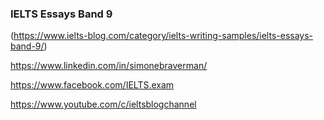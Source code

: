 ### IELTS Essays Band 9
(https://www.ielts-blog.com/category/ielts-writing-samples/ielts-essays-band-9/)

https://www.linkedin.com/in/simonebraverman/

https://www.facebook.com/IELTS.exam

https://www.youtube.com/c/ieltsblogchannel
